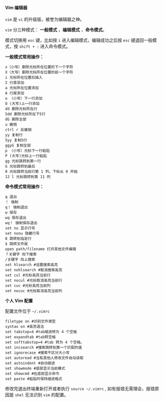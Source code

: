 #### Vim 编辑器

`vim` 是 `vi` 的升级版，被誉为编辑器之神。

`vim` 分三种模式： __一般模式__ ，__编辑模式__ ，__命令模式__。

模式切换用 `esc` 键，比如按 `i` 进入编辑模式，编辑成功之后按 `esc` 键退回一般模式，按 `shift + :` 进入命令模式。

__一般模式常用操作：__
```
x（小写）删除光标所在位置的下一个字符
X（大写）删除光标所在位置的前一个字符
i 光标所在位置后插入
I 行首添加
a 光标所在位置添加
A 行尾添加
o （小写）下一行添加
O (大写)上一行添加
dd 删除光标所在行
5dd 删除光标所在下5行
dG 删除全部
u 撤销
ctrl r 反撤销
yy 复制行
5yy 复制5行
ggyG 复制全部
p （小写）光标下一行粘贴
P (大写)光标上一行粘贴
gg 光标跳转到第一行
G 光标跳转到最后
0 光标跳转当前行第 1 列，下标从 0 开始
12 l 光标跳转到第 11 列
```

__命令模式常用操作：__
```
q 退出
！ 强制
q！ 强制退出
w 保存
wq 保存退出
wq！ 强制保存退出
set nu 显示行号
set nonu 隐藏行号
8 跳转到指定行
$ 跳转文件尾
open path/filename 打开其他文件编辑
？关键字 向下搜索
/关键字 向上搜索
set hlsearch #设置搜索高亮
set nohlsearch #取消搜索高亮
set cul #光标高亮当前行
set nocul #光标取消高亮当前行
set cuc #光标高亮当前列
set nocuc #光标取消高亮当前列
```

__个人 Vim 配置__

配置文件位于 `~/.vimrc`

```
filetype on #识别文件类型
syntax on #高亮语法
set tabstop=4 #tab缩进转为 4 个空格
set expandtab #tab转空格
set softtabstop=4 #tab 转为 4 个空格。
set incsearch #搜索跳转到第一个匹配的值
set ignorecase #搜索不区分大小写
set autoread #当有其他人修改文件自动读取
set autoindent #自动缩进
set showmode #底部显示当前模式
set showcmd #在底部显示命令
set paste #粘贴时保持缩进格式
```

修改完退出终端重新打开或者执行 `source ~/.vimrc` , 如有报错无需理会，报错原因是 `shel` 无法识别 `vim` 的配置。

